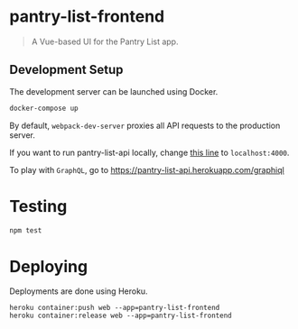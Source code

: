 # pantry-list-frontend

> A Vue-based UI for the Pantry List app.

## Development Setup

The development server can be launched using Docker.

```bash
docker-compose up
```

By default, `webpack-dev-server` proxies all API requests to the production
server.

If you want to run pantry-list-api locally, change [this line](https://github.com/SharpNotions/pantry-list-frontend/blob/f73df02f6f5a8cc4b0752af1f2e71bb597ae986a/webpack.config.js#L90)
to `localhost:4000`.

To play with `GraphQL`, go to https://pantry-list-api.herokuapp.com/graphiql

# Testing

```bash
npm test
```

# Deploying

Deployments are done using Heroku.

```
heroku container:push web --app=pantry-list-frontend
heroku container:release web --app=pantry-list-frontend
```
